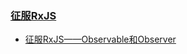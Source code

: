 ### [征服RxJS](https://github.com/staven630/blog/tree/master/%E5%BE%81%E6%9C%8DRxJS)
* [征服RxJS——Observable和Observer](https://github.com/staven630/blog/blob/master/%E5%BE%81%E6%9C%8DRxJS/%E5%BE%81%E6%9C%8DRxJS%E2%80%94%E2%80%94Observable%E5%92%8CObserver.md)

